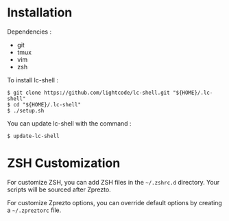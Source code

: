 Installation
============

Dependencies :

* git
* tmux
* vim
* zsh


To install lc-shell :

```console
$ git clone https://github.com/lightcode/lc-shell.git "${HOME}/.lc-shell"
$ cd "${HOME}/.lc-shell"
$ ./setup.sh
```

You can update lc-shell with the command :

```console
$ update-lc-shell
```


ZSH Customization
=================

For customize ZSH, you can add ZSH files in the `~/.zshrc.d` directory. Your scripts will
be sourced after Zprezto.

For customize Zprezto options, you can override default options by creating a `~/.zpreztorc`
file.

